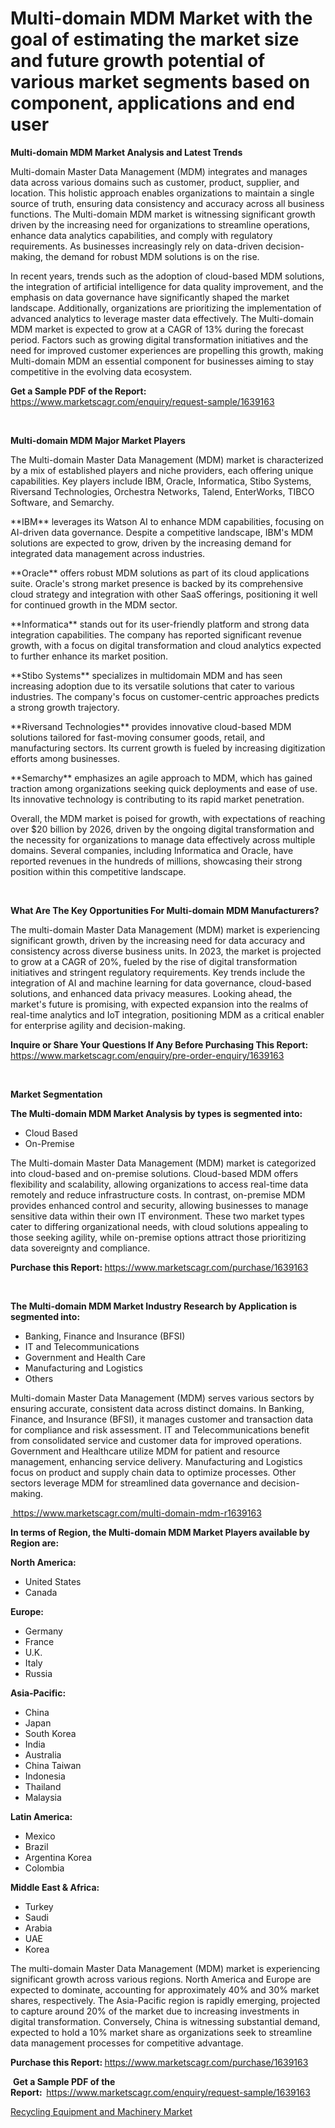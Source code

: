 <p><h1>Multi-domain MDM Market with the goal of estimating the market size and future growth potential of various market segments based on component, applications and end user</h1></p><p><strong>Multi-domain MDM Market Analysis and Latest Trends</strong></p>
<p><p>Multi-domain Master Data Management (MDM) integrates and manages data across various domains such as customer, product, supplier, and location. This holistic approach enables organizations to maintain a single source of truth, ensuring data consistency and accuracy across all business functions. The Multi-domain MDM market is witnessing significant growth driven by the increasing need for organizations to streamline operations, enhance data analytics capabilities, and comply with regulatory requirements. As businesses increasingly rely on data-driven decision-making, the demand for robust MDM solutions is on the rise.</p><p>In recent years, trends such as the adoption of cloud-based MDM solutions, the integration of artificial intelligence for data quality improvement, and the emphasis on data governance have significantly shaped the market landscape. Additionally, organizations are prioritizing the implementation of advanced analytics to leverage master data effectively. The Multi-domain MDM market is expected to grow at a CAGR of 13% during the forecast period. Factors such as growing digital transformation initiatives and the need for improved customer experiences are propelling this growth, making Multi-domain MDM an essential component for businesses aiming to stay competitive in the evolving data ecosystem.</p></p>
<p><strong>Get a Sample PDF of the Report:&nbsp;</strong> <a href="https://www.marketscagr.com/enquiry/request-sample/1639163?utm_campaign=3228&utm_medium=2&utm_source=Github&utm_content=ia&utm_term=23032025&utm_id=multi-domain-mdm">https://www.marketscagr.com/enquiry/request-sample/1639163</a></p>
<p>&nbsp;</p>
<p><strong>Multi-domain MDM Major Market Players</strong></p>
<p><p>The Multi-domain Master Data Management (MDM) market is characterized by a mix of established players and niche providers, each offering unique capabilities. Key players include IBM, Oracle, Informatica, Stibo Systems, Riversand Technologies, Orchestra Networks, Talend, EnterWorks, TIBCO Software, and Semarchy.</p><p>**IBM** leverages its Watson AI to enhance MDM capabilities, focusing on AI-driven data governance. Despite a competitive landscape, IBM's MDM solutions are expected to grow, driven by the increasing demand for integrated data management across industries.</p><p>**Oracle** offers robust MDM solutions as part of its cloud applications suite. Oracle's strong market presence is backed by its comprehensive cloud strategy and integration with other SaaS offerings, positioning it well for continued growth in the MDM sector.</p><p>**Informatica** stands out for its user-friendly platform and strong data integration capabilities. The company has reported significant revenue growth, with a focus on digital transformation and cloud analytics expected to further enhance its market position.</p><p>**Stibo Systems** specializes in multidomain MDM and has seen increasing adoption due to its versatile solutions that cater to various industries. The company's focus on customer-centric approaches predicts a strong growth trajectory.</p><p>**Riversand Technologies** provides innovative cloud-based MDM solutions tailored for fast-moving consumer goods, retail, and manufacturing sectors. Its current growth is fueled by increasing digitization efforts among businesses.</p><p>**Semarchy** emphasizes an agile approach to MDM, which has gained traction among organizations seeking quick deployments and ease of use. Its innovative technology is contributing to its rapid market penetration.</p><p>Overall, the MDM market is poised for growth, with expectations of reaching over $20 billion by 2026, driven by the ongoing digital transformation and the necessity for organizations to manage data effectively across multiple domains. Several companies, including Informatica and Oracle, have reported revenues in the hundreds of millions, showcasing their strong position within this competitive landscape.</p></p>
<p>&nbsp;</p>
<p><strong>What Are The Key Opportunities For Multi-domain MDM Manufacturers?</strong></p>
<p><p>The multi-domain Master Data Management (MDM) market is experiencing significant growth, driven by the increasing need for data accuracy and consistency across diverse business units. In 2023, the market is projected to grow at a CAGR of 20%, fueled by the rise of digital transformation initiatives and stringent regulatory requirements. Key trends include the integration of AI and machine learning for data governance, cloud-based solutions, and enhanced data privacy measures. Looking ahead, the market's future is promising, with expected expansion into the realms of real-time analytics and IoT integration, positioning MDM as a critical enabler for enterprise agility and decision-making.</p></p>
<p><strong>Inquire or Share Your Questions If Any Before Purchasing This Report:</strong> <a href="https://www.marketscagr.com/enquiry/pre-order-enquiry/1639163?utm_campaign=3228&utm_medium=2&utm_source=Github&utm_content=ia&utm_term=23032025&utm_id=multi-domain-mdm">https://www.marketscagr.com/enquiry/pre-order-enquiry/1639163</a></p>
<p>&nbsp;</p>
<p><strong>Market Segmentation</strong></p>
<p><strong>The Multi-domain MDM Market Analysis by types is segmented into:</strong></p>
<p><ul><li>Cloud Based</li><li>On-Premise</li></ul></p>
<p><p>The Multi-domain Master Data Management (MDM) market is categorized into cloud-based and on-premise solutions. Cloud-based MDM offers flexibility and scalability, allowing organizations to access real-time data remotely and reduce infrastructure costs. In contrast, on-premise MDM provides enhanced control and security, allowing businesses to manage sensitive data within their own IT environment. These two market types cater to differing organizational needs, with cloud solutions appealing to those seeking agility, while on-premise options attract those prioritizing data sovereignty and compliance.</p></p>
<p><strong>Purchase this Report:&nbsp;</strong><a href="https://www.marketscagr.com/purchase/1639163?utm_campaign=3228&utm_medium=2&utm_source=Github&utm_content=ia&utm_term=23032025&utm_id=multi-domain-mdm">https://www.marketscagr.com/purchase/1639163</a></p>
<p>&nbsp;</p>
<p><strong>The Multi-domain MDM Market Industry Research by Application is segmented into:</strong></p>
<p><ul><li>Banking, Finance and Insurance (BFSI)</li><li>IT and Telecommunications</li><li>Government and Health Care</li><li>Manufacturing and Logistics</li><li>Others</li></ul></p>
<p><p>Multi-domain Master Data Management (MDM) serves various sectors by ensuring accurate, consistent data across distinct domains. In Banking, Finance, and Insurance (BFSI), it manages customer and transaction data for compliance and risk assessment. IT and Telecommunications benefit from consolidated service and customer data for improved operations. Government and Healthcare utilize MDM for patient and resource management, enhancing service delivery. Manufacturing and Logistics focus on product and supply chain data to optimize processes. Other sectors leverage MDM for streamlined data governance and decision-making.</p></p>
<p><a href="https://www.marketscagr.com/multi-domain-mdm-r1639163?utm_campaign=3228&utm_medium=2&utm_source=Github&utm_content=ia&utm_term=23032025&utm_id=multi-domain-mdm">&nbsp;https://www.marketscagr.com/multi-domain-mdm-r1639163</a></p>
<p><strong>In terms of Region, the Multi-domain MDM Market Players available by Region are:</strong></p>
<p>
    <p> <strong> North America: </strong>
        <ul>
            <li>United States</li>
            <li>Canada</li>
        </ul>
        </p> 
    <p> <strong> Europe: </strong>
        <ul>
            <li>Germany</li>
            <li>France</li>
            <li>U.K.</li>
            <li>Italy</li>
            <li>Russia</li>
        </ul>
        </p> 
    <p> <strong> Asia-Pacific: </strong>
        <ul>
            <li>China</li>
            <li>Japan</li>
            <li>South Korea</li>
            <li>India</li>
            <li>Australia</li>
            <li>China Taiwan</li>
            <li>Indonesia</li>
            <li>Thailand</li>
            <li>Malaysia</li>
        </ul>
        </p> 
    <p> <strong> Latin America: </strong>
        <ul>
            <li>Mexico</li>
            <li>Brazil</li>
            <li>Argentina Korea</li>
            <li>Colombia</li>
        </ul>
        </p> 
    <p> <strong> Middle East & Africa: </strong>
        <ul>
            <li>Turkey</li>
            <li>Saudi</li>
            <li>Arabia</li>
            <li>UAE</li>
            <li>Korea</li>
        </ul>
    </p>
    </p>
<p><p>The multi-domain Master Data Management (MDM) market is experiencing significant growth across various regions. North America and Europe are expected to dominate, accounting for approximately 40% and 30% market shares, respectively. The Asia-Pacific region is rapidly emerging, projected to capture around 20% of the market due to increasing investments in digital transformation. Conversely, China is witnessing substantial demand, expected to hold a 10% market share as organizations seek to streamline data management processes for competitive advantage.</p></p>
<p><strong>Purchase this Report: </strong><a href="https://www.marketscagr.com/purchase/1639163?utm_campaign=3228&utm_medium=2&utm_source=Github&utm_content=ia&utm_term=23032025&utm_id=multi-domain-mdm">https://www.marketscagr.com/purchase/1639163</a></p>
<p>&nbsp;<strong>Get a Sample PDF of the Report:&nbsp;&nbsp;</strong><a href="https://www.marketscagr.com/enquiry/request-sample/1639163?utm_campaign=3228&utm_medium=2&utm_source=Github&utm_content=ia&utm_term=23032025&utm_id=multi-domain-mdm">https://www.marketscagr.com/enquiry/request-sample/1639163</a></p>
<p><strong></strong></p>
<p><p><a href="https://github.com/maseykokosq1/Market-Research-Report-List-1/blob/main/recycling-equipment-and-machinery-market.md?utm_campaign=3228&utm_medium=2&utm_source=Github&utm_content=ia&utm_term=23032025&utm_id=multi-domain-mdm">Recycling Equipment and Machinery Market</a></p></p>